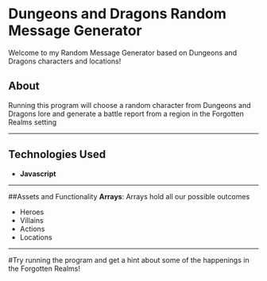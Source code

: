 # Dungeons and Dragons Random Message Generator 

Welcome to my Random Message Generator based on Dungeons and Dragons characters and locations! 

## About
Running this program will choose a random character from Dungeons and Dragons lore and generate a battle report from a region in the Forgotten Realms setting

---

## Technologies Used 
- **Javascript**

---

##Assets and Functionality
**Arrays**: Arrays hold all our possible outcomes
- Heroes
- Villains
- Actions
- Locations

---

#Try running the program and get a hint about some of the happenings in the Forgotten Realms! 
